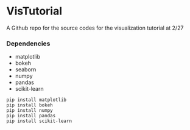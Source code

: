 # VisTutorial
A Github repo for the source codes for the visualization tutorial at 2/27

### Dependencies
- matplotlib
- bokeh
- seaborn
- numpy
- pandas
- scikit-learn
```
pip install matplotlib
pip install bokeh
pip install numpy
pip install pandas
pip install scikit-learn
```
